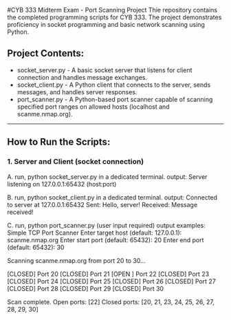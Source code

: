 #CYB 333 Midterm Exam - Port Scanning Project
Thie repository contains the completed programming scripts for CYB 333. The project demonstrates proficiency in socket programming and basic network scanning using Python.
## Project Contents:
- socket_server.py - A basic socket server that listens for client connection and handles message exchanges.
- socket_client.py - A Python client that connects to the server, sends messages, and handles server responses.
- port_scanner.py - A Python-based port scanner capable of scanning specified port ranges on allowed hosts (localhost and scanme.nmap.org).

---
## How to Run the Scripts:

### 1. Server and Client (socket connection)
A. run, python socket_server.py in a dedicated terminal. 
output: Server listening on 127.0.0.1:65432 (host:port)

B. run, python socket_client.py in a dedicated terminal. 
output:
Connected to server at 127.0.0.1:65432
Sent: Hello, server!
Received: Message received!

C. run, python port_scanner.py (user input required)
output examples:
Simple TCP Port Scanner
Enter target host (default: 127.0.0.1): scanme.nmap.org
Enter start port (default: 65432): 20
Enter end port (default: 65432): 30

Scanning scanme.nmap.org from port 20 to 30...

[CLOSED] Port 20
[CLOSED] Port 21
[OPEN ] Port 22
[CLOSED] Port 23
[CLOSED] Port 24
[CLOSED] Port 25
[CLOSED] Port 26
[CLOSED] Port 27
[CLOSED] Port 28
[CLOSED] Port 29
[CLOSED] Port 30

Scan complete.
Open ports: [22]
Closed ports: [20, 21, 23, 24, 25, 26, 27, 28, 29, 30]
